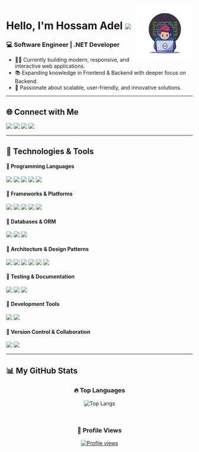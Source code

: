 <img align="right" src="https://raw.githubusercontent.com/mohamedelkashef15/mohamedelkashef15/main/github-profile.png" width="30%">

# Hello, I'm Hossam Adel <img src="https://media.giphy.com/media/hvRJCLFzcasrR4ia7z/giphy.gif" width="28">

### 💻 Software Engineer | .NET Developer  

- 👨‍💻 Currently building modern, responsive, and interactive web applications.  
- 📚 Expanding knowledge in Frontend & Backend with deeper focus on Backend.  
- 🎯 Passionate about scalable, user-friendly, and innovative solutions.  

---

## 🌐 Connect with Me  
<p align="left">
  <a href="https://www.linkedin.com/in/hossam-adel99/"><img src="https://img.shields.io/badge/-Linkedin-0072b1?style=flat&logo=linkedin&logoColor=white" height="25"></a>
  <a href="mailto:hossamadel5556@gmail.com"><img src="https://img.shields.io/badge/-Gmail-EA4335?style=flat&logo=gmail&logoColor=white" height="25"></a>
  <a href="https://www.facebook.com/7osSam.99/"><img src="https://img.shields.io/badge/-Facebook-3b5998?style=flat&logo=facebook&logoColor=white" height="25"></a>
  <a href="https://www.instagram.com/hossam__alashwal/"><img src="https://img.shields.io/badge/-Instagram-d62976?style=flat&logo=instagram&logoColor=white" height="25"></a>
</p>

---

## 🚀 Technologies & Tools  

#### 🔹 Programming Languages  
<div>
  <img src="https://img.shields.io/badge/C%23-F6F9F7?style=flat&logo=csharp&logoColor=512BD4" height="22">
  <img src="https://img.shields.io/badge/C-F6F9F7?style=flat&logo=c&logoColor=00599C" height="22">
  <img src="https://img.shields.io/badge/C++-F6F9F7?style=flat&logo=c%2B%2B&logoColor=00599C" height="22">
  <img src="https://img.shields.io/badge/JavaScript-F6F9F7?style=flat&logo=javascript&logoColor=F7DF1E" height="22">
  <img src="https://img.shields.io/badge/TypeScript-F6F9F7?style=flat&logo=typescript&logoColor=3178C6" height="22">
</div>  

#### 🔹 Frameworks & Platforms  
<div>
  <img src="https://img.shields.io/badge/ASP.NET%20Core-F6F9F7?style=flat&logo=dotnet&logoColor=512BD4" height="22">
  <img src="https://img.shields.io/badge/MVC-F6F9F7?style=flat&logo=dotnet&logoColor=512BD4" height="22">
  <img src="https://img.shields.io/badge/Web%20API-F6F9F7?style=flat&logo=dotnet&logoColor=512BD4" height="22">
  <img src="https://img.shields.io/badge/Blazor-F6F9F7?style=flat&logo=blazor&logoColor=5C2D91" height="22">
  <img src="https://img.shields.io/badge/Angular-F6F9F7?style=flat&logo=angular&logoColor=B52E31" height="22">
</div>  

#### 🔹 Databases & ORM  
<div>
  <img src="https://img.shields.io/badge/SQL%20Server-F6F9F7?style=flat&logo=microsoftsqlserver&logoColor=CC2927" height="22">
  <img src="https://img.shields.io/badge/Entity%20Framework-F6F9F7?style=flat&logo=dotnet&logoColor=512BD4" height="22">
  <img src="https://img.shields.io/badge/LINQ-F6F9F7?style=flat&logo=dotnet&logoColor=512BD4" height="22">
</div>  

#### 🔹 Architecture & Design Patterns  
<div>
  <img src="https://img.shields.io/badge/CQRS-F6F9F7?style=flat&logo=databricks&logoColor=FF3621" height="22">
  <img src="https://img.shields.io/badge/MediatR-F6F9F7?style=flat&logo=nuget&logoColor=004880" height="22">
  <img src="https://img.shields.io/badge/Dependency%20Injection-F6F9F7?style=flat&logo=dotnet&logoColor=512BD4" height="22">
  <img src="https://img.shields.io/badge/Repository%20Pattern-F6F9F7?style=flat" height="22">
  <img src="https://img.shields.io/badge/Unit%20Of%20Work-F6F9F7?style=flat" height="22">
  <img src="https://img.shields.io/badge/Clean%20Architecture-F6F9F7?style=flat&logo=dotnet&logoColor=512BD4" height="22">
</div>  

#### 🔹 Testing & Documentation  
<div>
  <img src="https://img.shields.io/badge/Unit%20Testing-F6F9F7?style=flat&logo=testinglibrary&logoColor=E33332" height="22">
  <img src="https://img.shields.io/badge/Swagger%20UI-F6F9F7?style=flat&logo=swagger&logoColor=85EA2D" height="22">
  <img src="https://img.shields.io/badge/Postman-F6F9F7?style=flat&logo=postman&logoColor=FF6C37" height="22">
</div>  

#### 🔹 Development Tools  
<div>
  <img src="https://img.shields.io/badge/Visual%20Studio-F6F9F7?style=flat&logo=visualstudio&logoColor=5C2D91" height="22">
  <img src="https://img.shields.io/badge/VS%20Code-F6F9F7?style=flat&logo=visualstudiocode&logoColor=007ACC" height="22">
</div>  

#### 🔹 Version Control & Collaboration  
<div>
  <img src="https://img.shields.io/badge/Git-F6F9F7?style=flat&logo=git&logoColor=F05032" height="22">
  <img src="https://img.shields.io/badge/GitHub-F6F9F7?style=flat&logo=github&logoColor=181717" height="22">
</div>  

---

## 📊 My GitHub Stats  
<div align="center">

### 🔥 Top Languages  
![Top Langs](https://github-readme-stats.vercel.app/api/top-langs/?username=hossam-adel99&layout=compact&theme=tokyonight&hide_border=false&langs_count=8)  

<br>  

### 👀 Profile Views  
<a href="https://komarev.com/ghpvc/?username=hossam-adel99">
    <img src="https://komarev.com/ghpvc/?username=hossam-adel99&style=for-the-badge&color=blue&label=PROFILE+VIEWS" alt="Profile views"/>
</a>  

</div>
